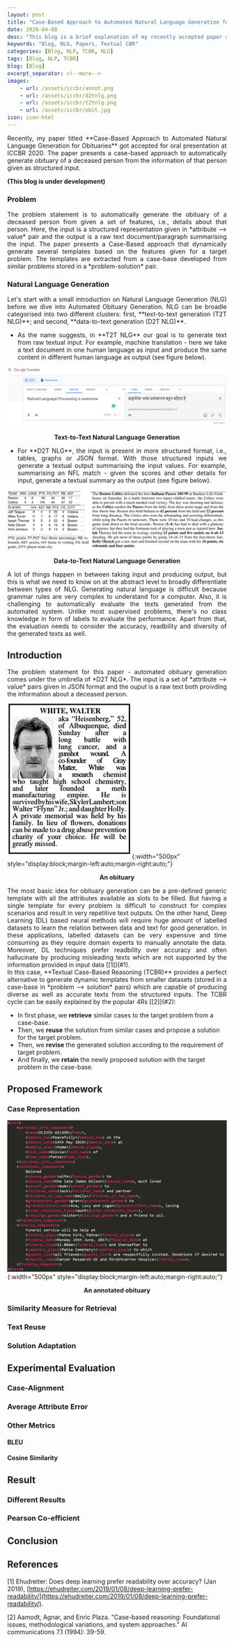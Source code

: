 ```yaml
---
layout: post
title: "Case-Based Approach to Automated Natural Language Generation for Obituaries"
date: 2020-04-08
desc: "This blog is a brief explanation of my recently accepted paper at ICCBR 2020"
keywords: "Blog, NLG, Papers, Textual CBR"
categories: [Blog, NLP, TCBR, NLG]
tags: [Blog, NLP, TCBR]
blog: [Blog]
excerpt_separator: <!--more-->
images: 
    - url: /assets/iccbr/annot.png
    - url: /assets/iccbr/d2tnlg.png
    - url: /assets/iccbr/t2tnlg.png
    - url: /assets/iccbr/obit.jpg
icon: icon-html
---
```


<div style="text-align: justify"> 
Recently, my paper titled **Case-Based Approach to Automated Natural Language Generation for Obituaries** got accepted for oral presentation at ICCBR 2020. The paper presents a case-based approach to automatically generate obituary of a deceased person from the information of that person given as structured input. 
</div>

**(This blog is under development)**

<!--more-->

### Problem
<div style="text-align: justify"> 
The problem statement is to automatically generate the obituary of a deceased person from given a set of features, i.e., details about that person. Here, the input is a structured representation given in *attribute --> value* pair and the output is a raw text document/paragraph summarising the input. The paper presents a Case-Based approach that dynamically generate several templates based on the features given for a target problem. The templates are extracted from a case-base developed from similar problems stored in a *problem-solution* pair.
</div>

### Natural Language Generation
<div style="text-align: justify"> 
Let's start with a small introduction on Natural Language Generation (NLG) before we dive into Automated Obituary Generation. NLG can be broadle categorised into two different clusters: first, **text-to-text generation (T2T NLG)**; and second, **data-to-text generation (D2T NLG)**. 
</div>

- <div style="text-align: justify">As the name suggests, in **T2T NLG** our goal is to generate text from raw textual input. For example, machine translation - here we take a text document in one human language as input and produce the same content in different human language as output (see figure below). </div>

![Figure 1: T2T NLG](/assets/iccbr/t2tnlg.png)
<p style="text-align: center;"><b>Text-to-Text Natural Language Generation</b></p>

- <div style="text-align: justify">For **D2T NLG**, the input is present in more structured format, i.e., tables, graphs or JSON format. With those structured inputs we generate a textual output summarising the input values. For example, summarising an NFL match - given the scores and other details for input, generate a textual summary as the output (see figure below).</div>

<!-- D2T NLG. -->
![Figure 2: D2T NLG](/assets/iccbr/d2tnlg.png)
<p style="text-align: center;"><b>Data-to-Text Natural Language Generation</b></p>

<div style="text-align: justify"> 
A lot of things happen in between taking input and producing output, but this is what we need to know on at the abstract level to broadly differentiate between types of NLG. Generating natural language is difficult because grammar rules are very complex to understand for a computer. Also, it is challenging to automatically evaluate the texts generated from the automated system. Unlike most supervised problems, there's no class knowledge in form of labels to evaluate the performance. Apart from that, the evaluation needs to consider the accuracy, readbility and diversity of the generated texts as well.
</div>

## Introduction
<div style="text-align: justify"> 
The problem statement for this paper - automated obituary generation comes under the umbrella of *D2T NLG*. The input is a set of *attribute --> value* pairs given in JSON format and the ouput is a raw text both proivding the information about a deceased person.
</div>

![Figure 3: An Obituary](/assets/iccbr/obit.jpg){:width="500px" style="display:block;margin-left:auto;margin-right:auto;"}
<p style="text-align: center;"><b>An obituary</b></p>

<div style="text-align: justify"> 
The most basic idea for obituary generation can be a pre-defined generic template with all the attributes available as slots to be filled. But having a single template for every problem is difficult to construct for complex scenarios and result in very repetitive text outputs. On the other hand, Deep Learning (DL) based neural methods will require huge amount of labelled datasets to learn the relation between data and text for good generation. In these applications, labelled datasets can be very expensive and time consuming as they require domain experts to manually annotate the data. Moreover, DL techniques prefer readbility over accuracy and often hallucinate by producing misleading texts which are not supported by the information provided in input data [[1]](#1).
</div>

<div style="text-align: justify"> 
In this case, **Textual Case-Based Reasoning (TCBR)** provides a perfect alternative to generate dynamic templates from smaller datasets (stored in a case-base in *problem --> solution* pairs) which are capable of producing diverse as well as accurate texts from the structured inputs. The TCBR cycle can be easily explained by the popular 4Rs [[2]](#2):
</div>

- In first phase, we **retrieve** similar cases to the target problem from a case-base.
- Then, we **reuse** the solution from similar cases and propose a solution for the target problem.
- Then, we **revise** the generated solution according to the requirement of target problem.
- And finally, we **retain** the newly proposed solution with the target problem in the case-base.

<!-- So after analysing a lot of obituaries from the website [Funeral-Notices](https://funeral-notices.co.uk/national) and discussing with different professionals I manually labelled 100 samples of obituaries with identified 40+ features. Since, I have only 100 labelled data that too with 40+ features, even a begineer will suggest me not to use deep learning for a generation problem (ofcourse, without transfer learning).  -->

## Proposed Framework
### Case Representation

![Figure 3: Annotated Case](/assets/iccbr/annot.png){:width="500px" style="display:block;margin-left:auto;margin-right:auto;"}
<p style="text-align: center;"><b>An annotated obituary</b></p>

### Similarity Measure for Retrieval

### Text Reuse

### Solution Adaptation

## Experimental Evaluation
### Case-Alignment

### Average Attribute Error

### Other Metrics
#### BLEU
#### Cosine Similarity

## Result
### Different Results

### Pearson Co-efficient

## Conclusion

## References

<a id="1">[1]</a> 
Ehudreiter: Does deep learning prefer readability over accuracy? (Jan 2019), [https://ehudreiter.com/2019/01/08/deep-learning-prefer-readability/](https://ehudreiter.com/2019/01/08/deep-learning-prefer-readability/).

<a id="2">[2]</a> 
Aamodt, Agnar, and Enric Plaza. "Case-based reasoning: Foundational issues, methodological variations, and system approaches." AI communications 7.1 (1994): 39-59.